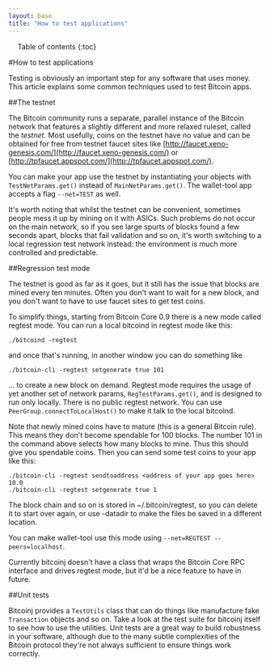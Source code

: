 ```yaml
---
layout: base
title: "How to test applications"
---
```


<div markdown="1" id="toc" class="toc"><div markdown="1">

* Table of contents
{:toc}

</div></div>

<div markdown="1" class="toccontent">

#How to test applications

Testing is obviously an important step for any software that uses money. This article explains some common techniques used to test Bitcoin apps.

##The testnet

The Bitcoin community runs a separate, parallel instance of the Bitcoin network that features a slightly different and more relaxed ruleset, called the _testnet_. Most usefully, coins on the testnet have no value and can be obtained for free from testnet faucet sites like [http://faucet.xeno-genesis.com/](http://faucet.xeno-genesis.com/) or [http://tpfaucet.appspot.com/](http://tpfaucet.appspot.com/).

You can make your app use the testnet by instantiating your objects with `TestNetParams.get()` instead of `MainNetParams.get()`. The wallet-tool app accepts a flag `--net=TEST` as well.

It's worth noting that whilst the testnet can be convenient, sometimes people mess it up by mining on it with ASICs. Such problems do not occur on the main network, so if you see large spurts of blocks found a few seconds apart, blocks that fail validation and so on, it's worth switching to a local regression test network instead: the environment is much more controlled and predictable.

##Regression test mode

The testnet is good as far as it goes, but it still has the issue that blocks are mined every ten minutes. Often you don't want to wait for a new block, and you don't want to have to use faucet sites to get test coins.

To simplify things, starting from Bitcoin Core 0.9 there is a new mode called regtest mode. You can run a local bitcoind in regtest mode like this:

~~~
./bitcoind -regtest
~~~

and once that's running, in another window you can do something like

~~~
./bitcoin-cli -regtest setgenerate true 101
~~~

... to create a new block on demand. Regtest mode requires the usage of yet another set of network params, `RegTestParams.get()`, and is designed to run only locally. There is no public regtest network. You can use `PeerGroup.connectToLocalHost()` to make it talk to the local bitcoind.

Note that newly mined coins have to mature (this is a general Bitcoin rule). This means they don't become spendable for 100 blocks. The number 101 in the command above selects how many blocks to mine. Thus this should give you spendable coins. Then you can send some test coins to your app like this:

~~~
./bitcoin-cli -regtest sendtoaddress <address of your app goes here> 10.0
./bitcoin-cli -regtest setgenerate true 1
~~~

The block chain and so on is stored in ~/.bitcoin/regtest, so you can delete it to start over again, or use -datadir to make the files be saved in a different location.

You can make wallet-tool use this mode using `--net=REGTEST --peers=localhost`.

Currently bitcoinj doesn't have a class that wraps the Bitcoin Core RPC interface and drives regtest mode, but it'd be a nice feature to have in future.

##Unit tests

Bitcoinj provides a `TestUtils` class that can do things like manufacture fake `Transaction` objects and so on. Take a look at the test suite for bitcoinj itself to see how to use the utilities. Unit tests are a great way to build robustness in your software, although due to the many subtle complexities of the Bitcoin protocol they're not always sufficient to ensure things work correctly.

</div>

